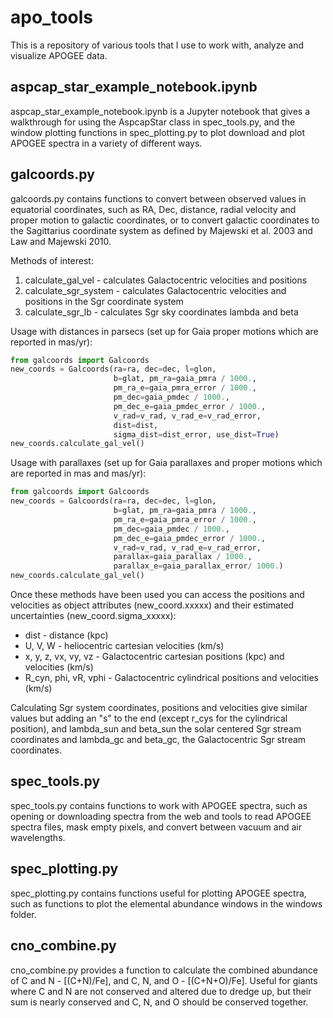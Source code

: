 # apo_tools

This is a repository of various tools that I use to work with, analyze and visualize APOGEE data.

## aspcap_star_example_notebook.ipynb

aspcap_star_example_notebook.ipynb is a Jupyter notebook that gives a walkthrough for using the AspcapStar class in spec_tools.py, and the window plotting functions in spec_plotting.py to plot download and plot APOGEE spectra in a variety of different ways.

## galcoords.py

galcoords.py contains functions to convert between observed values in equatorial coordinates, such as RA, Dec, distance, radial velocity and proper motion to galactic coordinates, or to convert galactic coordinates to the Sagittarius coordinate system as defined by Majewski et al. 2003 and Law and Majewski 2010.

Methods of interest:
1. calculate_gal_vel - calculates Galactocentric velocities and positions
2. calculate_sgr_system - calculates Galactocentric velocities and positions in the Sgr coordinate system
3. calculate_sgr_lb - calculates Sgr sky coordinates lambda and beta


Usage with distances in parsecs (set up for Gaia proper motions which are reported in mas/yr):
```python
from galcoords import Galcoords
new_coords = Galcoords(ra=ra, dec=dec, l=glon,
                       b=glat, pm_ra=gaia_pmra / 1000.,
                       pm_ra_e=gaia_pmra_error / 1000.,
                       pm_dec=gaia_pmdec / 1000.,
                       pm_dec_e=gaia_pmdec_error / 1000.,
                       v_rad=v_rad, v_rad_e=v_rad_error,
                       dist=dist,
                       sigma_dist=dist_error, use_dist=True)
new_coords.calculate_gal_vel()
```


Usage with parallaxes (set up for Gaia parallaxes and proper motions which are reported in mas and mas/yr):

```python
from galcoords import Galcoords
new_coords = Galcoords(ra=ra, dec=dec, l=glon,
                       b=glat, pm_ra=gaia_pmra / 1000.,
                       pm_ra_e=gaia_pmra_error / 1000.,
                       pm_dec=gaia_pmdec / 1000.,
                       pm_dec_e=gaia_pmdec_error / 1000.,
                       v_rad=v_rad, v_rad_e=v_rad_error,
                       parallax=gaia_parallax / 1000.,
                       parallax_e=gaia_parallax_error/ 1000.)
new_coords.calculate_gal_vel()
```

Once these methods have been used you can access the positions and velocities as object attributes (new_coord.xxxxx) and their estimated uncertainties (new_coord.sigma_xxxxx):

- dist - distance (kpc)
- U, V, W - heliocentric cartesian velocities (km/s)
- x, y, z, vx, vy, vz - Galactocentric cartesian positions (kpc) and velocities (km/s)
- R_cyn, phi, vR, vphi - Galactocentric cylindrical positions and velocities (km/s)

Calculating Sgr system coordinates, positions and velocities give similar values but adding an "s" to the end (except r_cys for the cylindrical position), and lambda_sun and beta_sun the solar centered Sgr stream coordinates and lambda_gc and beta_gc, the Galactocentric Sgr stream coordinates.

## spec_tools.py

spec_tools.py contains functions to work with APOGEE spectra, such as opening or downloading spectra from the web and tools to read APOGEE spectra files, mask empty pixels, and convert between vacuum and air wavelengths.

## spec_plotting.py

spec_plotting.py contains functions useful for plotting APOGEE spectra, such as functions to plot the elemental abundance windows in the windows folder.

## cno_combine.py

cno_combine.py provides a function to calculate the combined abundance of C and N - [(C+N)/Fe], and C, N, and O - [(C+N+O)/Fe].  Useful for giants where C and N are not conserved and altered due to dredge up, but their sum is nearly conserved and C, N, and O should be conserved together.
